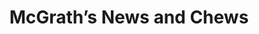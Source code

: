 ---
title: "McGrath’s News and Chews"
url: /ballyragget/mcgraths-news-and-chews/
shop: convenience
---